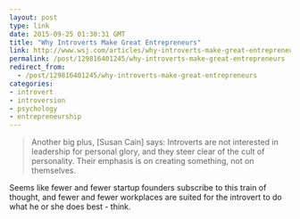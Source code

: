 ```yaml
---
layout: post
type: link
date: 2015-09-25 01:30:31 GMT
title: "Why Introverts Make Great Entrepreneurs"
link: http://www.wsj.com/articles/why-introverts-make-great-entrepreneurs-1440381699
permalink: /post/129816401245/why-introverts-make-great-entrepreneurs
redirect_from: 
  - /post/129816401245/why-introverts-make-great-entrepreneurs
categories:
- introvert
- introversion
- psychology
- entrepreneurship
---
```


<p><blockquote>Another big plus, [Susan Cain] says: Introverts are not interested in leadership for personal glory, and they steer clear of the cult of personality. Their emphasis is on creating something, not on themselves.</blockquote>
<p>Seems like fewer and fewer startup founders subscribe to this train of thought, and fewer and fewer workplaces are suited for the introvert to do what he or she does best - think.</p></p>